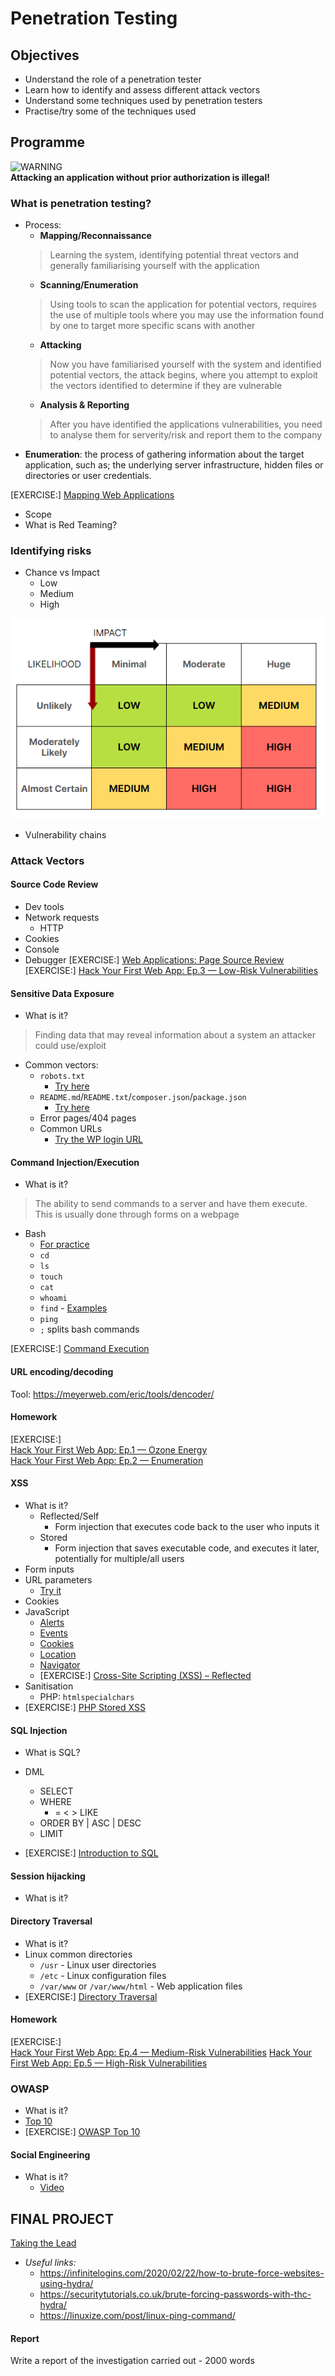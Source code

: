 # Penetration Testing

## Objectives
- Understand the role of a penetration tester
- Learn how to identify and assess different attack vectors
- Understand some techniques used by penetration testers
- Practise/try some of the techniques used

## Programme

![WARNING](https://via.placeholder.com/220x90/FFFFFF/FF0000?text=WARNING)  
**Attacking an application without prior authorization is illegal!**

### What is penetration testing?

- Process:
   - **Mapping/Reconnaissance**
   > Learning the system, identifying potential threat vectors and generally familiarising yourself with the application
   - **Scanning/Enumeration**
   > Using tools to scan the application for potential vectors, requires the use of multiple tools where you may use the information found by one to target more specific scans with another
   - **Attacking**
   > Now you have familiarised yourself with the system and identified potential vectors, the attack begins, where you attempt to exploit the vectors identified to determine if they are vulnerable
   - **Analysis & Reporting**
   > After you have identified the applications vulnerabilities, you need to analyse them for serverity/risk and report them to the company
- **Enumeration**: the process of gathering information about the target application, such as; the underlying server infrastructure, hidden files or directories or user credentials.

[EXERCISE:] [Mapping Web Applications](https://immersivelabs.online/labs/mapping-web-applications-cd6e2f26-c7d1-44bc-922b-0a6fe87a5756/role/web-application-penetration-tester-beginner/series/web-app-hacking)

- Scope
- What is Red Teaming?

### Identifying risks
- Chance vs Impact
   - Low
   - Medium
   - High

![Risk](risk.png)

- Vulnerability chains


### Attack Vectors

#### Source Code Review
- Dev tools
- Network requests
   - HTTP
- Cookies
- Console
- Debugger
[EXERCISE:] [Web Applications: Page Source Review](https://immersivelabs.online/labs/web-applications-source-code-review/role/web-application-penetration-tester-beginner/series/web-app-hacking)  
[EXERCISE:] [Hack Your First Web App: Ep.3 — Low-Risk Vulnerabilities](https://immersivelabs.online/labs/hack-your-first-webapp-ep-3-low-risk-vulnerabilities/category/offensive/series/hack-your-first-web-application)

#### Sensitive Data Exposure

- What is it?
> Finding data that may reveal information about a system an attacker could use/exploit
- Common vectors:
   - `robots.txt`
      - [Try here](https://www.bathcollege.ac.uk/)
   - `README.md`/`README.txt`/`composer.json`/`package.json`
      - [Try here](https://dev.io-academy.uk/projects/2020-feb/2020-feb-nakedMoleFlats/)
   - Error pages/404 pages
   - Common URLs
      - [Try the WP login URL](https://www.thebathbrewhouse.com/)

#### Command Injection/Execution

- What is it?
> The ability to send commands to a server and have them execute. This is usually done through forms on a webpage
- Bash
   - [For practice](https://replit.com/new/bash)
   - `cd`
   - `ls`
   - `touch`
   - `cat`
   - `whoami`
   - `find` - [Examples](https://www.diskinternals.com/linux-reader/bash-find-command/)
   - `ping`
   - `;` splits bash commands

[EXERCISE:] [Command Execution](https://immersivelabs.online/labs/command-execution/role/web-application-penetration-tester-beginner/series/web-app-hacking)

#### URL encoding/decoding
Tool: https://meyerweb.com/eric/tools/dencoder/

#### Homework
[EXERCISE:]  
[Hack Your First Web App: Ep.1 — Ozone Energy](https://immersivelabs.online/labs/hack-your-first-webapp-ep-1-ozone-energy/category/web-app-hacking/series/hack-your-first-web-application)  
[Hack Your First Web App: Ep.2 — Enumeration](https://immersivelabs.online/labs/hack-your-first-webapp-ep-2-enumeration/category/web-app-hacking/series/hack-your-first-web-application)

#### XSS

- What is it?
   - Reflected/Self
      - Form injection that executes code back to the user who inputs it
   - Stored
      - Form injection that saves executable code, and executes it later, potentially for multiple/all users
- Form inputs
- URL parameters
   - [Try it](https://www.bathcollege.ac.uk/)
- Cookies
- JavaScript
   - [Alerts](https://www.w3schools.com/js/js_popup.asp)
   - [Events](https://www.w3schools.com/jsref/dom_obj_event.asp)
   - [Cookies](https://www.w3schools.com/js/js_cookies.asp)
   - [Location](https://www.w3schools.com/js/js_window_location.asp)
   - [Navigator](https://www.w3schools.com/js/js_window_navigator.asp)
   - [EXERCISE:] [Cross-Site Scripting (XSS) – Reflected](https://immersivelabs.online/labs/cross-site-scripting-xss-reflected/)  
- Sanitisation
   - PHP: `htmlspecialchars`
- [EXERCISE:] [PHP Stored XSS](https://immersivelabs.online/labs/php-stored-cross-site-scripting/)

#### SQL Injection

- What is SQL?
- DML
   - SELECT
   - WHERE
      - = < > LIKE
   - ORDER BY | ASC | DESC
   - LIMIT

- [EXERCISE:] [Introduction to SQL](https://immersivelabs.online/labs/introduction-to-sql/)

#### Session hijacking

- What is it?

#### Directory Traversal

- What is it?
- Linux common directories
   - `/usr` - Linux user directories
   - `/etc` - Linux configuration files
   - `/var/www` or `/var/www/html` - Web application files
- [EXERCISE:] [Directory Traversal](https://immersivelabs.online/labs/web-applications-directory-traversal/role/web-application-penetration-tester-beginner/series/web-app-hacking)

#### Homework
[EXERCISE:]  
[Hack Your First Web App: Ep.4 — Medium-Risk Vulnerabilities](https://immersivelabs.online/labs/hack-your-first-webapp-ep-4-medium-risk-vulnerabilities/category/offensive/series/hack-your-first-web-application)
[Hack Your First Web App: Ep.5 — High-Risk Vulnerabilities](https://immersivelabs.online/labs/hack-your-first-webapp-ep-5-high-risk-vulnerabilities/category/offensive/series/hack-your-first-web-application)

### OWASP
- What is it?
- [Top 10](https://owasp.org/Top10/)
- [EXERCISE:] [OWASP Top 10](https://immersivelabs.online/browse/category/offensive/owasp-top-10)

#### Social Engineering

- What is it?
   - [Video](https://www.youtube.com/watch?v=lc7scxvKQOo)


## FINAL PROJECT
[Taking the Lead](https://immersivelabs.online/labs/hack-your-first-webapp-ep-6-taking-the-lead/)
- *Useful links:*
   - https://infinitelogins.com/2020/02/22/how-to-brute-force-websites-using-hydra/
   - https://securitytutorials.co.uk/brute-forcing-passwords-with-thc-hydra/
   - https://linuxize.com/post/linux-ping-command/

#### Report
Write a report of the investigation carried out - 2000 words
